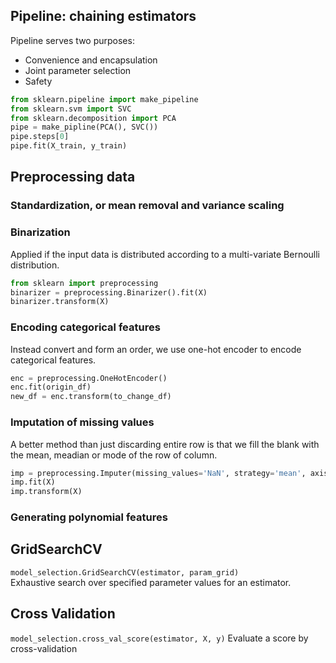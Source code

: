 ## Pipeline: chaining estimators
Pipeline serves two purposes:
- Convenience and encapsulation 
- Joint parameter selection
- Safety  

```python
from sklearn.pipeline import make_pipeline
from sklearn.svm import SVC
from sklearn.decomposition import PCA
pipe = make_pipline(PCA(), SVC())
pipe.steps[0]
pipe.fit(X_train, y_train)
```

## Preprocessing data
### Standardization, or mean removal and variance scaling

### Binarization
Applied if the input data is distributed according to a multi-variate Bernoulli distribution.
```python
from sklearn import preprocessing
binarizer = preprocessing.Binarizer().fit(X)
binarizer.transform(X)
```

### Encoding categorical features
Instead convert and form an order, we use one-hot encoder to encode categorical features.
```python
enc = preprocessing.OneHotEncoder()
enc.fit(origin_df)
new_df = enc.transform(to_change_df)
```

### Imputation of missing values
A better method than just discarding entire row is that we fill the blank with the mean, meadian or mode of the row of column.
```python
imp = preprocessing.Imputer(missing_values='NaN', strategy='mean', axis=0)
imp.fit(X)
imp.transform(X)
```

### Generating polynomial features


## GridSearchCV
`model_selection.GridSearchCV(estimator, param_grid)`  
Exhaustive search over specified parameter values for an estimator. 


## Cross Validation
`model_selection.cross_val_score(estimator, X, y)`
Evaluate a score by cross-validation



